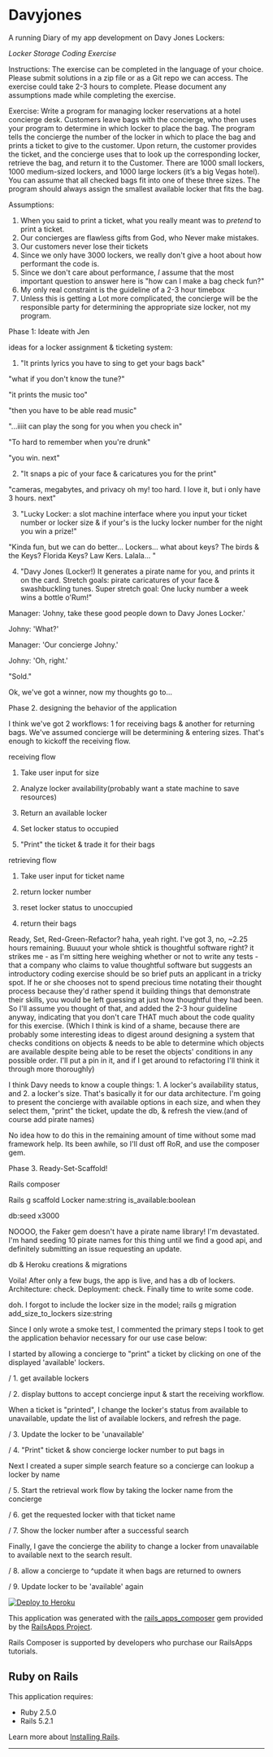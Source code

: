 Davyjones
================
A running Diary of my app development on Davy Jones Lockers:

*Locker Storage Coding Exercise*

Instructions: The exercise can be completed in the language of your choice. Please submit solutions in a zip file or as a
	Git repo we can access. The exercise could take 2-3 hours to complete. Please document any
	assumptions made while completing the exercise.

Exercise: Write a program for managing locker reservations at a hotel concierge desk. Customers leave bags with
	the concierge, who then uses your program to determine in which locker to place the bag. The program
	tells the concierge the number of the locker in which to place the bag and prints a ticket to give to the
	customer. Upon return, the customer provides the ticket, and the concierge uses that to look up the
	corresponding locker, retrieve the bag, and return it to the Customer.
	There are 1000 small lockers, 1000 medium-­­sized lockers, and 1000 large lockers (it’s a big Vegas
	hotel). You can assume that all checked bags fit into one of these three sizes. The program should
	always assign the smallest available locker that fits the bag.

Assumptions: 
1. When you said to print a ticket, what you really meant was to *pretend* to print a ticket. 
2. Our concierges are flawless gifts from God, who Never make mistakes.
3. Our customers never lose their tickets
4. Since we only have 3000 lockers, we really don't give a hoot about how performant the code is.
5. Since we don't care about performance, *I* assume that the most important question to answer here is "how can I make a bag check fun?"
6. My only real constraint is the guideline of a 2-3 hour timebox
7. Unless this is getting a Lot more complicated, the concierge will be the responsible party for determining the appropriate size locker, not my program. 

Phase 1: Ideate with Jen

ideas for a locker assignment & ticketing system: 
1. "It prints lyrics you have to sing to get your bags back"
	
"what if you don't know the tune?"

"it prints the music too"

"then you have to be able read music"

"...iiiit can play the song for you when you check in"

"To hard to remember when you're drunk"

"you win. next"

2. "It snaps a pic of your face & caricatures you for the print"

"cameras, megabytes, and privacy oh my! too hard. I love it, but i only have 3 hours. next"

3. "Lucky Locker: a slot machine interface where you input your ticket number or locker size & if your's is the lucky locker number for the night you win a prize!"

"Kinda fun, but we can do better... Lockers... what about keys? The birds & the Keys? Florida Keys? Law Kers. Lalala... "

4. "Davy Jones (Locker!) It generates a pirate name for you, and prints it on the card. Stretch goals: pirate caricatures of your face & swashbuckling tunes. Super stretch goal: One lucky number a week wins a bottle o'Rum!" 

Manager: 'Johny, take these good people down to Davy Jones Locker.'

Johny: 'What?'

Manager: 'Our concierge Johny.'

Johny: 'Oh, right.'
	
"Sold."

Ok, we've got a winner, now my thoughts go to... 

Phase 2. designing the behavior of the application

I think we've got 2 workflows: 1 for receiving bags & another for returning bags. We've assumed concierge will be determining & entering sizes. That's enough to kickoff the receiving flow.
	
receiving flow

1. Take user input for size

2. Analyze locker availability(probably want a state machine to save resources)

3. Return an available locker

4. Set locker status to occupied

5. "Print" the ticket & trade it for their bags

retrieving flow

1. Take user input for ticket name

2. return locker number 

3. reset locker status to unoccupied

4. return their bags

Ready, Set, Red-Green-Refactor? haha, yeah right. I've got 3, no, ~2.25 hours remaining. Buuuut your whole shtick is thoughtful software right? it strikes me - as I'm sitting here weighing whether or not to write any tests - that a company who claims to value thoughtful software but suggests an introductory coding exercise should be so brief puts an applicant in a tricky spot. If he or she chooses not to spend precious time notating their thought process because they'd rather spend it building things that demonstrate their skills, you would be left guessing at just how thoughtful they had been. So I'll assume you thought of that, and added the 2-3 hour guideline anyway, indicating that you don't care THAT much about the code quality for this exercise. (Which I think is kind of a shame, because there are probably some interesting ideas to digest around designing a system that checks conditions on objects & needs to be able to determine which objects are available despite being able to be reset the objects' conditions in any possible order. I'll put a pin in it, and if I get around to refactoring I'll think it through more thoroughly) 

I think Davy needs to know a couple things: 1. A locker's availability status, and 2. a locker's size. That's basically it for our data architecture. I'm going to present the concierge with available options in each size, and when they select them, "print" the ticket, update the db, & refresh the view.(and of course add pirate names)

No idea how to do this in the remaining amount of time without some mad framework help. Its been awhile, so I'll dust off RoR, and use the composer gem.

Phase 3. Ready-Set-Scaffold!

Rails composer

Rails g scaffold Locker name:string is_available:boolean

db:seed x3000

NOOOO, the Faker gem doesn't have a pirate name library! I'm devastated. I'm hand seeding 10 pirate names for this thing until we find a good api, and definitely submitting an issue requesting an update.

db & Heroku creations & migrations

Voila! After only a few bugs, the app is live, and has a db of lockers. Architecture: check. Deployment: check. Finally time to write some code.
 
doh. I forgot to include the locker size in the model; rails g migration add_size_to_lockers size:string

Since I only wrote a smoke test, I commented the primary steps I took to get the application behavior necessary for our use case below:

I started by allowing a concierge to "print" a ticket by clicking on one of the displayed 'available' lockers.

/ 1. get available lockers

/ 2. display buttons to accept concierge input & start the receiving workflow. 

When a ticket is "printed", I change the locker's status from available to unavailable, update the list of available lockers, and refresh the page.

/ 3. Update the locker to be 'unavailable'

/ 4. "Print" ticket & show concierge locker number to put bags in

Next I created a super simple search feature so a concierge can lookup a locker by name

/ 5. Start the retrieval work flow by taking the locker name from the concierge

/ 6. get the requested locker with that ticket name

/ 7. Show the locker number after a successful search

Finally, I gave the concierge the ability to change a locker from unavailable to available next to the search result. 

/ 8. allow a concierge to ^update it when bags are returned to owners

/ 9. Update locker to be 'available' again

[![Deploy to Heroku](https://www.herokucdn.com/deploy/button.png)](https://heroku.com/deploy)

This application was generated with the [rails_apps_composer](https://github.com/RailsApps/rails_apps_composer) gem
provided by the [RailsApps Project](http://railsapps.github.io/).

Rails Composer is supported by developers who purchase our RailsApps tutorials.

Ruby on Rails
-------------

This application requires:

- Ruby 2.5.0
- Rails 5.2.1

Learn more about [Installing Rails](http://railsapps.github.io/installing-rails.html).


-------------
